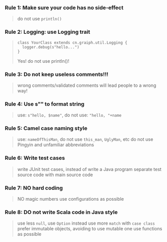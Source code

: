 ### Rule 1: Make sure your code has no side-effect
> do not use `println()`

### Rule 2: Logging: use Logging trait
>
> ```
> class YourClass extends cn.graiph.util.Logging {
>   logger.debug(s"hello...")
> }
> ```
> Yes! do not use println()!

### Rule 3: Do not keep useless comments!!!
> wrong comments/validated comments will lead people to a wrong way!

### Rule 4: Use s"" to format string
> use: `s"hello, $name"`, do not use: `"hello, "+name`

### Rule 5: Camel case naming style
> use: `nameOfThisMan`, do not use `this_man`, `UglyMan`, etc
> do not use Pingyin and unfamiliar abbreviations

### Rule 6: Write test cases
> write JUnit test cases, instead of write a Java program
> separate test source code with main source code

### Rule 7: NO hard coding
> NO magic numbers
> use configurations as possible

### Rule 8: DO not write Scala code in Java style
> use less `null`, use `Option` instead
> use more `match` with `case class`
> prefer immutable objects, avoiding to use mutable one
> use functions as possible
